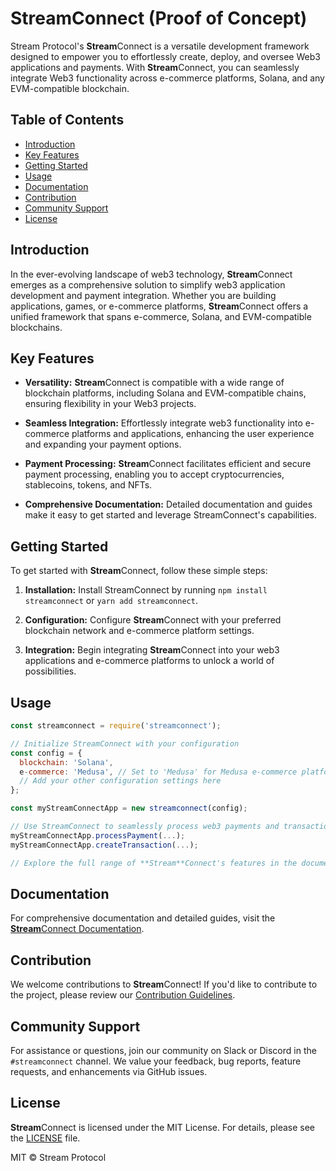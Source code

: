 # **Stream**Connect (Proof of Concept)

Stream Protocol's **Stream**Connect is a versatile development framework designed to empower you to effortlessly create, deploy, and oversee Web3 applications and payments. With **Stream**Connect, you can seamlessly integrate Web3 functionality across e-commerce platforms, Solana, and any EVM-compatible blockchain.

## Table of Contents

- [Introduction](#introduction)
- [Key Features](#key-features)
- [Getting Started](#getting-started)
- [Usage](#usage)
- [Documentation](#documentation)
- [Contribution](#contribution)
- [Community Support](#community-support)
- [License](#license)

## Introduction

In the ever-evolving landscape of web3 technology, **Stream**Connect emerges as a comprehensive solution to simplify web3 application development and payment integration. Whether you are building applications, games, or e-commerce platforms, **Stream**Connect offers a unified framework that spans e-commerce, Solana, and EVM-compatible blockchains.

## Key Features

- **Versatility:** **Stream**Connect is compatible with a wide range of blockchain platforms, including Solana and EVM-compatible chains, ensuring flexibility in your Web3 projects.

- **Seamless Integration:** Effortlessly integrate web3 functionality into e-commerce platforms and applications, enhancing the user experience and expanding your payment options.

- **Payment Processing:** **Stream**Connect facilitates efficient and secure payment processing, enabling you to accept cryptocurrencies, stablecoins, tokens, and NFTs.

- **Comprehensive Documentation:** Detailed documentation and guides make it easy to get started and leverage StreamConnect's capabilities.

## Getting Started

To get started with **Stream**Connect, follow these simple steps:

1. **Installation:** Install StreamConnect by running `npm install streamconnect` or `yarn add streamconnect`.

2. **Configuration:** Configure **Stream**Connect with your preferred blockchain network and e-commerce platform settings.

3. **Integration:** Begin integrating **Stream**Connect into your web3 applications and e-commerce platforms to unlock a world of possibilities.

## Usage

```javascript
const streamconnect = require('streamconnect');

// Initialize StreamConnect with your configuration
const config = {
  blockchain: 'Solana',
  e-commerce: 'Medusa', // Set to 'Medusa' for Medusa e-commerce platform
  // Add your other configuration settings here
};

const myStreamConnectApp = new streamconnect(config);

// Use StreamConnect to seamlessly process web3 payments and transactions
myStreamConnectApp.processPayment(...);
myStreamConnectApp.createTransaction(...);

// Explore the full range of **Stream**Connect's features in the documentation.
```

## Documentation

For comprehensive documentation and detailed guides, visit the [**Stream**Connect Documentation](https://portal.streamconnect.dev).

## Contribution

We welcome contributions to **Stream**Connect! If you'd like to contribute to the project, please review our [Contribution Guidelines](CONTRIBUTING.md).

## Community Support

For assistance or questions, join our community on Slack or Discord in the `#streamconnect` channel. We value your feedback, bug reports, feature requests, and enhancements via GitHub issues.

## License

**Stream**Connect is licensed under the MIT License. For details, please see the [LICENSE](LICENSE) file.

MIT © Stream Protocol
